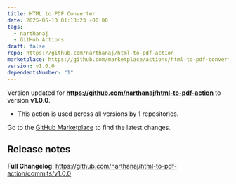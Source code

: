 ```yaml
---
title: HTML to PDF Converter
date: 2025-06-13 01:13:23 +00:00
tags:
  - narthanaj
  - GitHub Actions
draft: false
repo: https://github.com/narthanaj/html-to-pdf-action
marketplace: https://github.com/marketplace/actions/html-to-pdf-converter
version: v1.0.0
dependentsNumber: "1"
---
```



Version updated for **https://github.com/narthanaj/html-to-pdf-action** to version **v1.0.0**.
- This action is used across all versions by **1** repositories.

Go to the [GitHub Marketplace](https://github.com/marketplace/actions/html-to-pdf-converter) to find the latest changes.

## Release notes

**Full Changelog**: https://github.com/narthanaj/html-to-pdf-action/commits/v1.0.0
